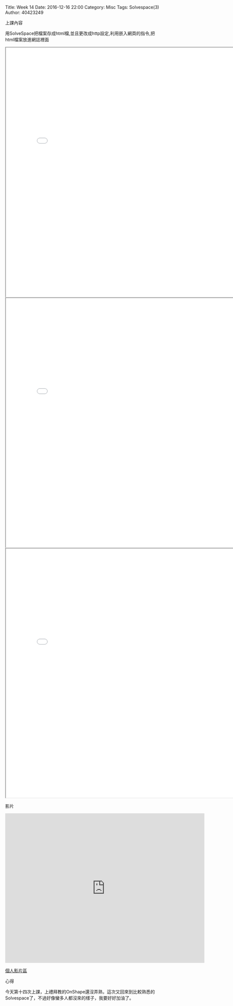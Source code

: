 Title: Week 14
Date: 2016-12-16 22:00
Category: Misc
Tags: Solvespace(3)
Author: 40423249

上課內容

<!-- PELICAN_END_SUMMARY -->


<p>用SolveSpace把檔案存成html檔,並且更改成http設定,利用嵌入網頁的指令,把html檔案放進網誌裡面<p>

<iframe src="./../data/image/W14-1.html" width="800"  height="800"/></iframe>
<iframe src="./../data/image/W14-2.html" width="800"  height="800"/></iframe>
<iframe src="./../data/image/W14-3.html" width="800"  height="800"/></iframe>


<p>影片</p>
<iframe src="https://player.vimeo.com/video/199455251" width="640" height="480" frameborder="0" webkitallowfullscreen mozallowfullscreen allowfullscreen></iframe>



<p><a href="https://vimeo.com/user61519433">個人影片區</a></p>

















<p>心得<p>

今天第十四次上課，上禮拜教的OnShape還沒弄熟，這次又回來到比較熟悉的Solvespace了，不過好像蠻多人都沒來的樣子，我要好好加油了。





